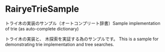 # RairyeTrieSample
トライ木の実装のサンプル（オートコンプリート辞書）Sample implementation of trie (as auto-complete dictionary)

トライ木の実装と、	木探索を実証する為のサンプルです。 This is a sample for demonstrating trie implementation and tree searches.

